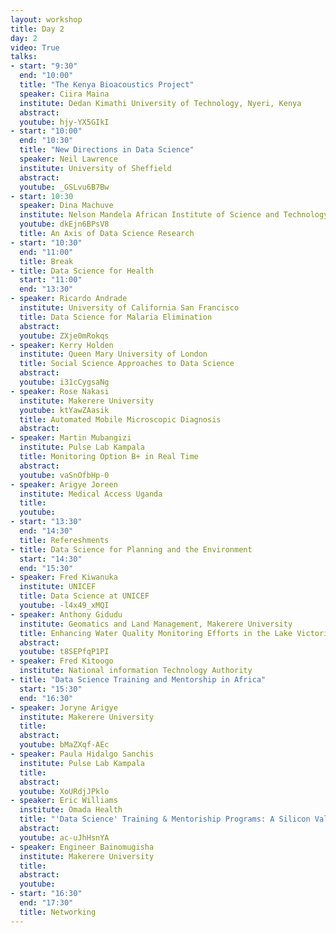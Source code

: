 ```yaml
---
layout: workshop
title: Day 2
day: 2
video: True
talks:
- start: "9:30"
  end: "10:00"
  title: "The Kenya Bioacoustics Project"
  speaker: Ciira Maina
  institute: Dedan Kimathi University of Technology, Nyeri, Kenya
  abstract:
  youtube: hjy-YX5GIkI
- start: "10:00"
  end: "10:30"
  title: "New Directions in Data Science"
  speaker: Neil Lawrence
  institute: University of Sheffield
  abstract:
  youtube: _GSLvu6B7Bw
- start: 10:30
  speaker: Dina Machuve
  institute: Nelson Mandela African Institute of Science and Technology
  youtube: dkEjn6BPsV8
  title: An Axis of Data Science Research
- start: "10:30"
  end: "11:00"
  title: Break
- title: Data Science for Health
  start: "11:00"
  end: "13:30"
- speaker: Ricardo Andrade
  institute: University of California San Francisco
  title: Data Science for Malaria Elimination
  abstract:
  youtube: ZXje0mRokqs
- speaker: Kerry Holden
  institute: Queen Mary University of London
  title: Social Science Approaches to Data Science
  abstract:
  youtube: i31cCygsaNg
- speaker: Rose Nakasi
  institute: Makerere University
  youtube: ktYawZAasik
  title: Automated Mobile Microscopic Diagnosis
  abstract:
- speaker: Martin Mubangizi
  institute: Pulse Lab Kampala
  title: Monitoring Option B+ in Real Time
  abstract:
  youtube: vaSnOfbHp-0
- speaker: Arigye Joreen
  institute: Medical Access Uganda
  title:
  youtube:
- start: "13:30"
  end: "14:30"
  title: Refereshments
- title: Data Science for Planning and the Environment
  start: "14:30"
  end: "15:30"
- speaker: Fred Kiwanuka
  institute: UNICEF
  title: Data Science at UNICEF
  youtube: -l4x49_xMQI
- speaker: Anthony Gidudu
  institute: Geomatics and Land Management, Makerere University
  title: Enhancing Water Quality Monitoring Efforts in the Lake Victoria Using Satellite Imagery
  abstract:
  youtube: t8SEPfqP1PI
- speaker: Fred Kitoogo
  institute: National information Technology Authority
- title: "Data Science Training and Mentorship in Africa"
  start: "15:30"
  end: "16:30"
- speaker: Joryne Arigye
  institute: Makerere University
  title: 
  abstract:
  youtube: bMaZXqf-AEc
- speaker: Paula Hidalgo Sanchis
  institute: Pulse Lab Kampala
  title: 
  abstract:
  youtube: XoURdjJPklo
- speaker: Eric Williams
  institute: Omada Health
  title: "'Data Science' Training & Mentoriship Programs: A Silicon Valley Hiring Manager Perspective"
  abstract:
  youtube: ac-uJhHsnYA
- speaker: Engineer Bainomugisha
  institute: Makerere University
  title: 
  abstract:
  youtube:
- start: "16:30"
  end: "17:30"
  title: Networking
---
```


